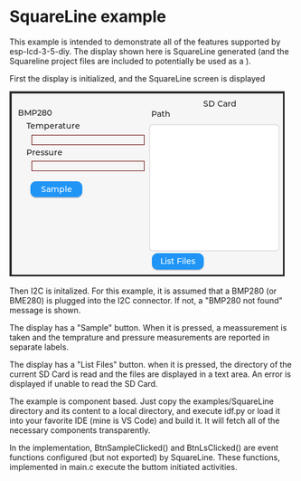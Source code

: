 # SquareLine example

This example is intended to demonstrate all of the features supported by esp-lcd-3-5-diy. The display shown here is SquareLine generated (and the Squareline project files are included to potentially be used as a ). 

First the display is initialized, and the SquareLine screen is displayed

![screenshot](assets/example.png)

Then I2C is initalized. For this example, it is assumed that a BMP280 (or BME280) is plugged into the I2C connector. If not, a "BMP280 not found" message is shown.

The display has a "Sample" button. When it is pressed, a meassurement is taken and the temprature and pressure measurements are reported in separate labels.

The display has a "List Files" button. when it is pressed, the directory of the current SD Card is read and the files are displayed in a text area. An error is displayed if unable to read the SD Card.

The example is component based. Just copy the examples/SquareLine directory and its content to a local directory, and execute idf.py or load it into your favorite IDE (mine is VS Code) and build it. It will fetch all of the necessary components transparently.

In the implementation, BtnSampleClicked() and BtnLsClicked() are event functions configured (but not exported) by SquareLine. These functions, implemented in main.c execute the buttom initiated activities.
